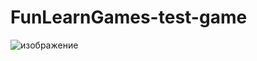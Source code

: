 # FunLearnGames-test-game


![изображение](https://github.com/1Zero11/FunLearnGames-test-game/assets/30704362/53339269-b9db-416e-8e08-782b8a664be5)

